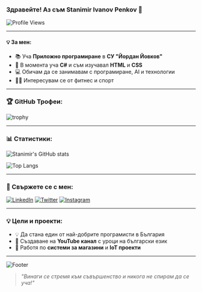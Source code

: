 ### Здравейте! Аз съм **Stanimir Ivanov Penkov** 👋

![Profile Views](https://komarev.com/ghpvc/?username=stanimirpenkov&color=blue)

---

#### 💡 За мен:
- 📚 Уча **Приложно програмиране** в **СУ "Йордан Йовков"**
- 📖 В момента уча **C#** и съм изучавал **HTML** и **CSS**
- 💻 Обичам да се занимавам с програмиране, AI и технологии
- 🏋️‍♂️ Интересувам се от фитнес и спорт

---

### 🏆 GitHub Трофеи:
![trophy](https://github-profile-trophy.vercel.app/?username=stanimirpenkov&theme=darkhub&no-frame=true&title=MultiLanguage,Commit,Stars,Followers)

---

### 📊 Статистики:
![Stanimir's GitHub stats](https://github-readme-stats.vercel.app/api?username=stanimirpenkov&show_icons=true&theme=dark&hide_title=true)

![Top Langs](https://github-readme-stats.vercel.app/api/top-langs/?username=stanimirpenkov&layout=compact&theme=dark)

---

### 📢 Свържете се с мен:
[![LinkedIn](https://img.shields.io/badge/LinkedIn-0077B5?style=for-the-badge&logo=linkedin&logoColor=white)](https://www.linkedin.com/in/yourprofile)
[![Twitter](https://img.shields.io/badge/Twitter-1DA1F2?style=for-the-badge&logo=twitter&logoColor=white)](https://twitter.com/yourprofile)
[![Instagram](https://img.shields.io/badge/Instagram-E4405F?style=for-the-badge&logo=instagram&logoColor=white)](https://instagram.com/yourprofile)

---

### 💡 Цели и проекти:
- 💡 Да стана един от най-добрите програмисти в България
- 🚀 Създаване на **YouTube канал** с уроци на български език
- 🌟 Работя по **системи за магазини** и **IoT проекти**

---

![Footer](https://capsule-render.vercel.app/api?type=waving&color=000000&height=100&section=footer)

> *"Винаги се стремя към съвършенство и никога не спирам да се уча!"*